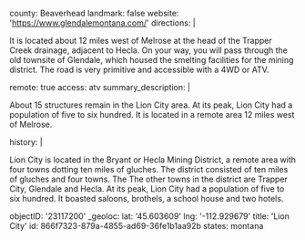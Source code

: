 county: Beaverhead
landmark: false
website: 'https://www.glendalemontana.com/'
directions: |
  <p>It is located about 12 miles west of Melrose at the head of the Trapper Creek drainage, adjacent to Hecla. On your way, you will pass through the old townsite of Glendale, which housed the smelting facilities for the mining district. The road is very primitive and accessible with a 4WD or ATV.
  </p>
remote: true
access: atv
summary_description: |
  <p>About 15 structures remain in the Lion City area. At its peak, Lion City had a population of five to six hundred. It is located in a remote area 12 miles west of Melrose.
  </p>
history: |
  <p>Lion City is located in the Bryant or Hecla Mining District, a remote area with four towns dotting ten miles of gluches. The district consisted of ten miles of gluches and four towns. The The other towns in the district are Trapper City, Glendale and Hecla. At its peak, Lion City had a population of five to six hundred. It boasted saloons, brothels, a school house and two hotels.
  </p>
objectID: '23117200'
_geoloc:
  lat: '45.603609'
  lng: '-112.929679'
title: 'Lion City'
id: 866f7323-879a-4855-ad69-36fe1b1aa92b
states: montana
